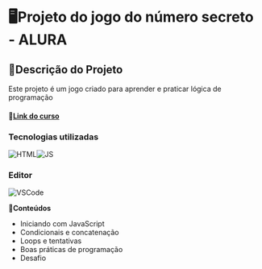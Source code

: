 # 🖥️Projeto do jogo do número secreto - ALURA

## 📑Descrição do Projeto
Este projeto é um jogo criado para aprender e praticar lógica de programação
#### 🔗[Link do curso](https://cursos.alura.com.br/course/logica-programacao-mergulhe-programacao-javascript)


### Tecnologias utilizadas
![HTML](https://img.shields.io/badge/HTML5-E34F26?style=for-the-badge&logo=html5&logoColor=white)![JS](https://img.shields.io/badge/JavaScript-F7DF1E?style=for-the-badge&logo=javascript&logoColor=black)


### Editor 

![VSCode](https://img.shields.io/badge/Visual_Studio_Code-0078D4?style=for-the-badge&logo=visual%20studio%20code&logoColor=white)

**🧾Conteúdos**
- Iniciando com JavaScript
- Condicionais e concatenação
- Loops e tentativas
- Boas práticas de programação
- Desafio
